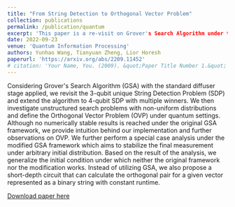 ```yaml
---
title: "From String Detection to Orthogonal Vector Problem"
collection: publications
permalink: /publication/quantum
excerpt: 'This paper is a re-visit on Grover's Search Algorithm under the Quantum Orthogonal Vector Problem setting. We also propose the restriction on the distribution of initial states under which GSA can be applied.'
date: 2022-09-23
venue: 'Quantum Information Processing'
authors: Yunhao Wang, Tianyuan Zheng, Lior Horesh
paperurl: 'https://arxiv.org/abs/2209.11452'
# citation: 'Your Name, You. (2009). &quot;Paper Title Number 1.&quot; <i>Journal 1</i>. 1(1).'
---
```

Considering Grover's Search Algorithm (GSA) with the standard diffuser stage applied, we revisit the 3-qubit unique String Detection Problem (SDP) and extend the algorithm to 4-qubit SDP with multiple winners. We then investigate unstructured search problems with non-uniform distributions and define the Orthogonal Vector Problem (OVP) under quantum settings. Although no numerically stable results is reached under the original GSA framework, we provide intuition behind our implementation and further observations on OVP. We further perform a special case analysis under the modified GSA framework which aims to stabilize the final measurement under arbitrary initial distribution. Based on the result of the analysis, we generalize the initial condition under which neither the original framework nor the modification works. Instead of utilizing GSA, we also propose a short-depth circuit that can calculate the orthogonal pair for a given vector represented as a binary string with constant runtime.

[Download paper here](https://arxiv.org/abs/2209.11452)